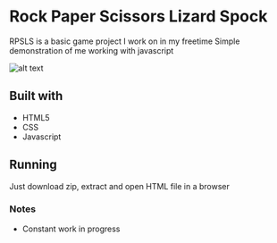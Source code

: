 # Rock Paper Scissors Lizard Spock

RPSLS is a basic game project I work on in my freetime
Simple demonstration of me working with javascript

![alt text](https://i.ibb.co/W5nr0Kd/Screenshot1.png "Home screen")

## Built with

* HTML5
* CSS
* Javascript

## Running

Just download zip, extract and open HTML file in a browser

### Notes

* Constant work in progress
